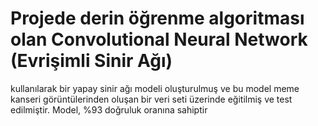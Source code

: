 # Projede derin öğrenme algoritması olan Convolutional Neural Network (Evrişimli Sinir Ağı) 
kullanılarak bir yapay sinir ağı modeli oluşturulmuş ve bu model meme kanseri 
görüntülerinden oluşan bir veri seti üzerinde eğitilmiş ve test edilmiştir. Model, %93 
doğruluk oranına sahiptir
